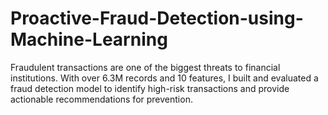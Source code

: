 # Proactive-Fraud-Detection-using-Machine-Learning
Fraudulent transactions are one of the biggest threats to financial institutions. With over 6.3M records and 10 features, I built and evaluated a fraud detection model to identify high-risk transactions and provide actionable recommendations for prevention.
